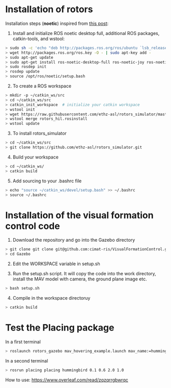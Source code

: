 # Installation of rotors

Installation steps (**noetic**) inspired from [this post](https://github.com/ethz-asl/rotors_simulator/issues/699]):

1. Install and initialize ROS noetic desktop full, additional ROS packages, catkin-tools, and wstool:
```bash
> sudo sh -c 'echo "deb http://packages.ros.org/ros/ubuntu `lsb_release -sc` main" > /etc/apt/sources.list.d/ros-latest.list'
> wget http://packages.ros.org/ros.key -O - | sudo apt-key add -
> sudo apt-get update
> sudo apt-get install ros-noetic-desktop-full ros-noetic-joy ros-noetic-octomap-ros ros-noetic-mavlink python3-wstool python3-catkin-tools protobuf-compiler libgoogle-glog-dev ros-noetic-control-toolbox ros-noetic-mavros
> sudo rosdep init
> rosdep update
> source /opt/ros/noetic/setup.bash
```

2. To create a ROS workspace
```bash
> mkdir -p ~/catkin_ws/src
> cd ~/catkin_ws/src
> catkin_init_workspace  # initialize your catkin workspace
> wstool init
> wget https://raw.githubusercontent.com/ethz-asl/rotors_simulator/master/rotors_hil.rosinstall
> wstool merge rotors_hil.rosinstall
> wstool update
```

3. To install rotors_simulator
```bash
> cd ~/catkin_ws/src
> git clone https://github.com/ethz-asl/rotors_simulator.git
```

4. Build your workspace 
```bash
> cd ~/catkin_ws/
> catkin build
```

5. Add sourcing to your .bashrc file
```bash
> echo "source ~/catkin_ws/devel/setup.bash" >> ~/.bashrc
> source ~/.bashrc
```

# Installation of the visual formation control code

1. Download the repository and go into the Gazebo directory
```bash
> git clone git clone git@github.com:cimat-ris/VisualFormationControl.git
> cd Gazebo
```

2. Edit the WORKSPACE variable in setup.sh 

3. Run the setup.sh script. It will copy the code into the work directory, install the MAV model with camera, the ground plane image etc.
```bash
> bash setup.sh
```

4. Compile in the workspace directoruy
```bash
> catkin build
```

# Test the Placing package
In a first terminal
```bash
> roslaunch rotors_gazebo mav_hovering_example.launch mav_name:=hummingbird
```
In a second terminal
```bash
> rosrun placing placing hummingbird 0.1 0.6 2.0 1.0
```


How to use:
https://www.overleaf.com/read/zqzqrrgbwrqc






